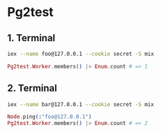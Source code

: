 # Pg2test

## 1. Terminal

```sh
iex --name foo@127.0.0.1 --cookie secret -S mix
```

```elixir
Pg2test.Worker.members() |> Enum.count # => 1
```

## 2. Terminal

```sh
iex --name bar@127.0.0.1 --cookie secret -S mix
```

```elixir
Node.ping(:"foo@127.0.0.1")
Pg2test.Worker.members() |> Enum.count # => 2
```
